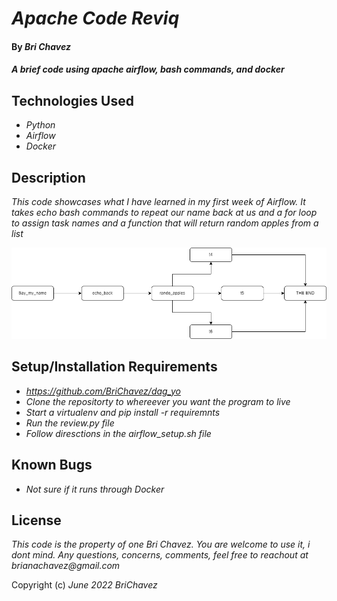 # _Apache Code Reviq_

#### By _**Bri Chavez**_

#### _A brief code using apache airflow, bash commands, and docker_

## Technologies Used

* _Python_
* _Airflow_
* _Docker_

## Description

_This code showcases what I have learned in my first week of Airflow. It takes echo bash commands to repeat our name back at us and a for loop to assign task names and a function that will return random apples from a list_

![Airflow Flow](airflow.drawio.png)

## Setup/Installation Requirements

* _https://github.com/BriChavez/dag_yo_
* _Clone the repositorty to whereever you want the program to live_
* _Start a virtualenv and pip install -r requiremnts_
* _Run the review.py file_
* _Follow diresctions in the airflow_setup.sh file_

## Known Bugs

* _Not sure if it runs through Docker_


## License

_This code is the property of one Bri Chavez. You are welcome to use it, i dont mind. Any questions, concerns, comments, feel free to reachout at brianachavez@gmail.com_

Copyright (c) _June 2022_ _BriChavez_